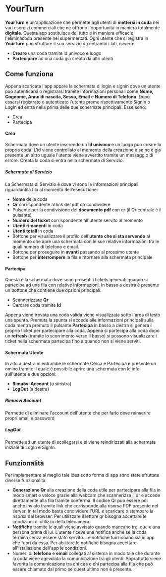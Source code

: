 # YourTurn
__YourTurn__ è un'applicazione che permette agli utenti di __mettersi in coda__ nei vari esercizi commerciali che ne offrono l'opportunità in maniera totalmente __digitale__. Questa app sostituisce del tutto e in maniera efficacie l'eliminacoda presente nei supermercati.
Ogni utente che si registra in __YourTurn__ puo sfruttare il suo servizio da entrambi i lati, ovvero:
- __Creare__ una coda tramite id univoco e luogo
- __Partecipare__ ad una coda gia creata da altri utenti
## Come funziona
Appena scaricata l'app appare la schermata di login e signin dove un utente puo autenticarsi o registrarsi tramite informazioni personali come __Nome, Cognome, Anno di nascita, Sesso, Email__ e __Numero di Telefono__.
Dopo essersi registrato o autenticato l'utente preme rispettivamente SignIn o LogIn ed entra nella prima delle due schermate principali. Esse sono:
- Crea
- Partecipa
#### Crea
Schermata dove un utente inserendo un __Id univoco__ e un luogo puo creare la propria coda. L'id viene controllato al momento della creazione e se ne è gia presente un altro uguale l'utente viene avvertito tramite un messaggio di errore.
Creata la coda si entra nella schermata di Servizio.
##### Schermata di Servizio
La Schermata di Servizio è dove vi sono le informazioni principali riguardantila fila al momento dell'esecuzione: 
- __Nome__ della coda
- __Qr__ corrispondente al link del pdf da condividere
- Pulsante per la condivisione del __documento pdf__ con qr (il Qr centrale è il pulsante)
- __Numero del ticket__ corrispondente all'utente servito al momento
- __Utenti rimanenti__ in coda
- __Utenti totali__ in coda
- Bottone per visualizzare il profilo dell'__utente che si sta servendo__ al momento che apre una schermata con le sue relative informazioni tra le quali numero di telefono e email.
- Bottone per proseguire in __avanti__ passando al prossimo utente
- Bottone per __interrompere__ la fila e ritornare alla schermata principale
#### Partecipa
Questa è la schermata dove sono presenti i tickets generati quando si partecipa ad una fila con relative informazioni. In basso a destra è presente un bottone che contiene due opzioni principali:
- Scannerizzare __Qr__
- Cercare coda tramite __Id__

Appena viene trovata una coda valida viene visualizzata sotto l'area di testo una spunta. Premuta la spunta si accede alle informazioni principali sulla coda mentra premuto il pulsante __Partecipa__ in basso a destra si genera il proprio ticket per partecipare alla coda.
Appena si partecipa alla coda dopo un __refresh__ (tramite lo scorrimento verso il basso) si possono visualizzare i ticket nella schermata partecipa fino a quando non si viene serviti.
#### Schermata Utente
In alto a destra in entrambe le schermate Cerca e Partecipa è presente un omino tramite il quale è possibile aprire una schermata con le info sull'utente e due opzioni:
- __Rimuovi Account__ (a sinistra)
- __LogOut__ (a destra) 
##### Rimuovi Account
Permette di eliminare l'account dell'utente che per farlo deve reinserire propri email e password
##### LogOut
Permette ad un utente di scollegarsi e si viene reindirizzati alla schermata iniziale di LogIn e SignIn.
## Funzionalità
Per implementare al meglio tale idea sotto forma di app sono state sfruttate diverse funzionalità:
- __Generazione Qr__ alla creazione della coda utile per partecipare alla fila in modo smart e veloce grazie alla webcam che scannerizza il qr e accede direttamente alla fila tramite conferma. Il codice Qr puo essere poi anche inviato tramite link che corrisponde alla risorsa PDF presente nel server. In tal modo basta condividere l'URL e scaricare o stampare la risorsa dal browser. Per utilizzare il lettore qr bisogna accettare le condizioni di utilizzo della telecamera.
- __Notifiche__ tramite le quali viene avvisato quando mancano tre, due e una persona prima di lui. L'utente riceve una notifica anche se la coda termina senza essere stato servito. Le notifiche funzionano sia in app che fuori da essa. Per abilitare le notifiche bisogna accettare all'istallazione dell'app le condizioni.
- Numeri di __telefono__ e __email__ collegati al sistema in modo tale che durante la coda viene agevolata la comunicazione tra gli utenti. Soprattutto viene favorita la comunicazione tra chi cea e chi partecipa alla fila che può essere chiamato dal primo se quest'ultimo non è presente.